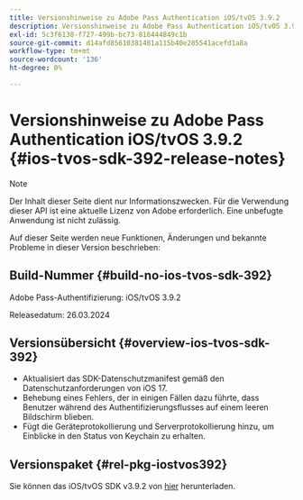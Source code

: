 ```yaml
---
title: Versionshinweise zu Adobe Pass Authentication iOS/tvOS 3.9.2
description: Versionshinweise zu Adobe Pass Authentication iOS/tvOS 3.9.2
exl-id: 5c3f6138-f727-499b-bc73-816444849c1b
source-git-commit: d14afd85610381481a115b40e205541acefd1a8a
workflow-type: tm+mt
source-wordcount: '136'
ht-degree: 0%

---
```


# Versionshinweise zu Adobe Pass Authentication iOS/tvOS 3.9.2 {#ios-tvos-sdk-392-release-notes}

>[!NOTE]
>
>Der Inhalt dieser Seite dient nur Informationszwecken. Für die Verwendung dieser API ist eine aktuelle Lizenz von Adobe erforderlich. Eine unbefugte Anwendung ist nicht zulässig.

Auf dieser Seite werden neue Funktionen, Änderungen und bekannte Probleme in dieser Version beschrieben:

## Build-Nummer {#build-no-ios-tvos-sdk-392}

Adobe Pass-Authentifizierung: iOS/tvOS 3.9.2

Releasedatum: 26.03.2024


## Versionsübersicht {#overview-ios-tvos-sdk-392}

* Aktualisiert das SDK-Datenschutzmanifest gemäß den Datenschutzanforderungen von iOS 17.
* Behebung eines Fehlers, der in einigen Fällen dazu führte, dass Benutzer während des Authentifizierungsflusses auf einem leeren Bildschirm blieben.
* Fügt die Geräteprotokollierung und Serverprotokollierung hinzu, um Einblicke in den Status von Keychain zu erhalten.


## Versionspaket {#rel-pkg-iostvos392}

Sie können das iOS/tvOS SDK v3.9.2 von [hier](https://tve.zendesk.com/hc/en-us/articles/204963209-iOS-tvOS-Native-AccessEnabler-Library) herunterladen.
